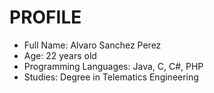 PROFILE
========================
 * Full Name: Alvaro Sanchez Perez
 * Age: 22 years old
 * Programming Languages: Java, C, C#, PHP
 * Studies: Degree in Telematics Engineering
